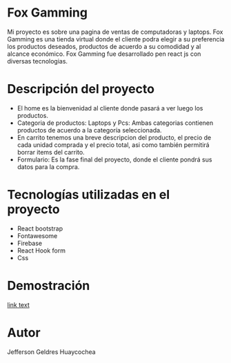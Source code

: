# Fox Gamming 

Mi proyecto es sobre una pagina de ventas de computadoras y laptops. Fox Gamming es una tienda virtual donde el cliente podra elegir a su preferencia los productos deseados, productos de acuerdo a su comodidad y al alcance económico. Fox Gamming fue desarrollado pen react js con diversas tecnologias.

# Descripción del proyecto

- El home es la bienvenidad al cliente donde pasará a ver luego los productos.
- Categoria de productos: Laptops y Pcs: Ambas categorias contienen productos de acuerdo a la categoría seleccionada.
- En carrito tenemos una breve descripcion del producto, el precio de cada unidad comprada y el precio total, asi como también permitirá borrar items del carrito.
- Formulario: Es la fase final del proyecto, donde el cliente pondrá sus datos para la compra.

# Tecnologías utilizadas en el proyecto

- React bootstrap
- Fontawesome
- Firebase
- React Hook form
- Css

# Demostración

 [link text](https://drive.google.com/file/d/1J7YPVLEQoPhiHAWvbuLZ_W73giKH7FXP/view?usp=sharing)

# Autor
 
Jefferson Geldres Huaycochea